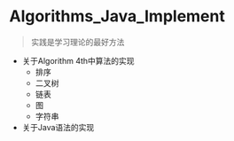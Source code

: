 # Algorithms_Java_Implement
>实践是学习理论的最好方法
- 关于Algorithm 4th中算法的实现
    - 排序
    - 二叉树
    - 链表
    - 图
    - 字符串
- 关于Java语法的实现
